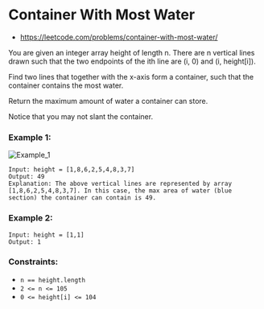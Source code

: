 # Container With Most Water
- https://leetcode.com/problems/container-with-most-water/

You are given an integer array height of length n. There are n vertical lines drawn such that the two endpoints of the ith line are (i, 0) and (i, height[i]).

Find two lines that together with the x-axis form a container, such that the container contains the most water.

Return the maximum amount of water a container can store.

Notice that you may not slant the container.

### Example 1:
![Example_1](https://s3-lc-upload.s3.amazonaws.com/uploads/2018/07/17/question_11.jpg)
```text
Input: height = [1,8,6,2,5,4,8,3,7]
Output: 49
Explanation: The above vertical lines are represented by array [1,8,6,2,5,4,8,3,7]. In this case, the max area of water (blue section) the container can contain is 49.
```

### Example 2:
```text
Input: height = [1,1]
Output: 1
```


### Constraints:
- `n == height.length`
- `2 <= n <= 105`
- `0 <= height[i] <= 104`